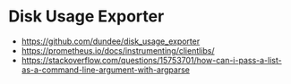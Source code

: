 # Disk Usage Exporter

* https://github.com/dundee/disk_usage_exporter
* https://prometheus.io/docs/instrumenting/clientlibs/
* https://stackoverflow.com/questions/15753701/how-can-i-pass-a-list-as-a-command-line-argument-with-argparse
